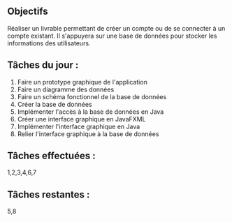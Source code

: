 ## Objectifs

Réaliser un livrable permettant de créer un compte ou de se connecter à un compte existant. Il s'appuyera sur une base de données pour stocker les informations des utilisateurs.

## Tâches du jour :

1. Faire un prototype graphique de l'application
2. Faire un diagramme des données
3. Faire un schéma fonctionnel de la base de données
4. Créer la base de données
5. Implémenter l'accès à la base de données en Java
6. Créer une interface graphique en JavaFXML
7. Implémenter l'interface graphique en Java
8. Relier l'interface graphique à la base de données

## Tâches effectuées :

1,2,3,4,6,7

## Tâches restantes :

5,8